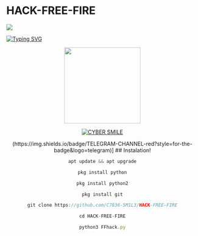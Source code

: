 # HACK-FREE-FIRE
<p>
<img src= "https://camo.githubusercontent.com/71b837571c48af3aa60a73dbc9d5936aa359d78efbfa8a6743cbbbc16b80ef4d/68747470733a2f2f63646e2e646973636f72646170702e636f6d2f6174746163686d656e74732f3830353930323039333930363630383138362f3830353931333937323533353539303932322f74656e6f722e676966"/>
</p>

[![Typing SVG](https://readme-typing-svg.herokuapp.com?color=%2300A746&size=18&lines=Advanced+free+fire+hacking+tool!..;This+tool+only+for+educational+purpose...;Coded+by+cyber+smile+%3A)](https://git.io/typing-svg)


<div align="center">
  <img border-radius: 15px src="https://telegra.ph/file/af6d0967d851f7b8fa77e.jpg" width="200" height="200"/>

<p align="center">
<a href="https://wa.me/+33643000003"><img title="CYBER SMILE" src="https://img.shields.io/badge/Cyber_smile-CONTACT ME ON-SMILE/CYBER%20SMILE?color=Blue&style=for-the-badge&logo=whatsapp"></a>

<p align="center">
(https://img.shields.io/badge/TELEGRAM-CHANNEL-red?style=for-the-badge&logo=telegram)]
## Instalation!

```js
apt update && apt upgrade

pkg install python

pkg install python2

pkg install git

git clone https://github.com/C7836-5M1L3/HACK-FREE-FIRE

cd HACK-FREE-FIRE

python3 FFhack.py
```

